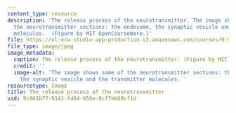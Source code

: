 ```yaml
---
content_type: resource
description: 'The release process of the neurotransmitter. The image shows some of
  the neurotransmitter sections: the endosome, the synaptic vesicle and the transmitter
  molecules.  (Figure by MIT OpenCourseWare.)'
file: https://ol-ocw-studio-app-production.s3.amazonaws.com/courses/9-98-neuropharmacology-january-iap-2009/9c961b779141fd64056e8cf7eb69cf1d_9-98iap09.jpg
file_type: image/jpeg
image_metadata:
  caption: The release process of the neurotransmitter. (Figure by MIT OpenCourseWare.)
  credit: ''
  image-alt: 'The image shows some of the neurotransmitter sections: the endosome,
    the synaptic vesicle and the transmitter molecules. '
resourcetype: Image
title: The release process of the neurotransmitter
uid: 9c961b77-9141-fd64-056e-8cf7eb69cf1d
---
```

